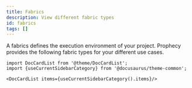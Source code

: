 ```yaml
---
title: Fabrics
description: View different fabric types
id: fabrics
tags: []
---
```


A fabrics defines the execution environment of your project. Prophecy provides the following fabric types for your different use cases.

```mdx-code-block
import DocCardList from '@theme/DocCardList';
import {useCurrentSidebarCategory} from '@docusaurus/theme-common';

<DocCardList items={useCurrentSidebarCategory().items}/>
```
